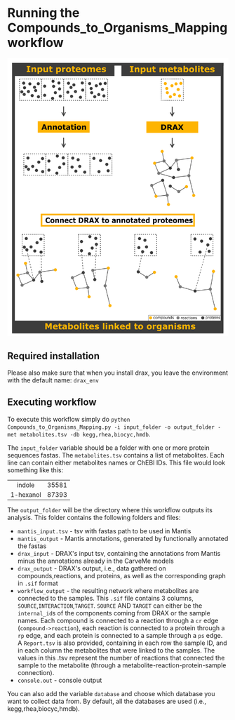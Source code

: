# Running the Compounds_to_Organisms_Mapping workflow

![overview](case_study2.png)

## Required installation

Please also make sure that when you install drax, you leave the environment with the default name: `drax_env`

## Executing workflow

To execute this workflow simply do `python Compounds_to_Organisms_Mapping.py -i input_folder -o output_folder -met metabolites.tsv -db kegg,rhea,biocyc,hmdb`.

The `input_folder` variable should be a folder with one or more protein sequences fastas. 
The `metabolites.tsv` contains a list of metabolites. Each line can contain either metabolites names or ChEBI IDs. This file would look something like this:

|  |  |
|  :-------------: | :-------------: |
| indole  | 35581 |
| 1-hexanol  | 87393 |



The `output_folder` will be the directory where this workflow outputs its analysis. This folder contains the following folders and files:
- `mantis_input.tsv` - tsv with fastas path to be used in Mantis
- `mantis_output` - Mantis annotations, generated by functionally annotated the fastas
- `drax_input` - DRAX's input tsv, containing the annotations from Mantis minus the annotations already in the CarveMe models
- `drax_output` - DRAX's output, i.e., data gathered on compounds,reactions, and proteins, as well as the corresponding graph in `.sif` format 
- `workflow_output` - the resulting network where metabolites are connected to the samples. This `.sif` file contains 3 columns, `SOURCE`,`INTERACTION`,`TARGET`. `SOURCE` AND `TARGET` can either be the `internal_id`s  of the components coming from DRAX or the sample names. Each compound is connected to a reaction through a `cr` edge (`compound->reaction`), each reaction is connected to a protein through a `rp` edge, and each protein is connected to a sample through a `ps` edge. A `Report.tsv` is also provided, containing in each row the sample ID, and in each column the metabolites that were linked to the samples. The values in this .tsv represent the number of reactions that connected the sample to the metabolite (through a metabolite-reaction-protein-sample connection).
- `console.out` - console output

You can also add the variable `database` and choose which database you want to collect data from. By default, all the databases are used (i.e., kegg,rhea,biocyc,hmdb).


